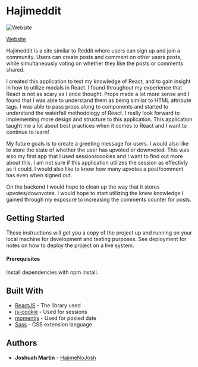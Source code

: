 # Hajimeddit

![Website](https://i.imgur.com/bnT4g4u.jpg)

[Website](https://hajimenojosh.github.io/reddit-project-client)


  Hajimeddit is a site similar to Reddit where users can sign up and
  join a community. Users can create posts and comment on other users
  posts, while simultaneously voting on whether they like the posts or
  comments shared.

I created this application to test my knowledge of React, and to gain insight in how to utilize modals in React. I found throughout  my experience that React is not as scary as I once thought. Props made a lot more sense and I found that I was able to understand them as being similar to HTML attribute tags. I was able to pass props along to components and started to understand the waterfall methodology of React. I really look forward to implementing more design and structure to this application. This application taught me a lot  about best practices when it comes to React and I want to continue to learn!

My future goals is to create a greeting message for users. I would also like to store the state of whether the user has upvoted or downvoted. This was also my first app that I used session/cookies and I want to find out more about this. I am not sure if this application utilizes the session as effectivly as it could. I would also like to know how many upvotes a post/comment has even when signed out.

 On the backend I would hope to clean up the way that it stores upvotes/downvotes. I would  hope to start utilizing the knew knowledge I gained through my exposure to increasing the comments counter for posts.

   ## Getting Started

These instructions will get you a copy of the project up and running on your local machine for development and testing purposes. See deployment for notes on how to deploy the project on a live system.

#### Prerequisites

Install dependencies with npm install.

## Built With

* [ReactJS](https://reactjs.org/) - The library used
* [js-cookie](https://www.npmjs.com/package/js-cookie) - Used for sessions
* [momentjs](https://momentjs.com/docs/) - Used for posted date
* [Sass](https://sass-lang.com/) - CSS extension language


## Authors
* **Joshuah Martin** - [HajimeNoJosh](https://github.com/HajimeNoJosh)
